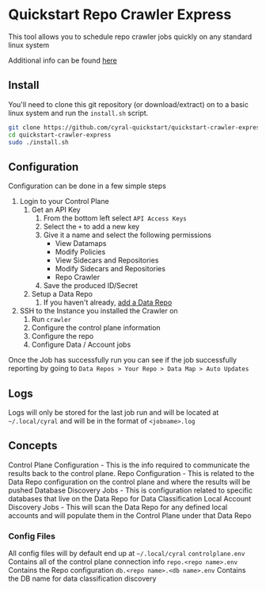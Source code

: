 # Quickstart Repo Crawler Express

This tool allows you to schedule repo crawler jobs quickly on any standard linux system

Additional info can be found [here](https://cyral.com/docs/v3.0/policy/repo-crawler/install/)

## Install

You'll need to clone this git repository (or download/extract) on to a basic linux system and run the `install.sh` script.

``` bash
git clone https://github.com/cyral-quickstart/quickstart-crawler-express.git
cd quickstart-crawler-express
sudo ./install.sh
```

## Configuration

Configuration can be done in a few simple steps

1) Login to your Control Plane
    1) Get an API Key
        1) From the bottom left select `API Access Keys`
        1) Select the `+` to add a new key
        1) Give it a name and select the following permissions
            * View Datamaps
            * Modify Policies
            * View Sidecars and Repositories
            * Modify Sidecars and Repositories
            * Repo Crawler
        1) Save the produced ID/Secret
    1) Setup a Data Repo
        1) If you haven't already, [add a Data Repo](https://cyral.com/docs/manage-repositories/repo-track)
1) SSH to the Instance you installed the Crawler on
    1) Run `crawler`
    1) Configure the control plane information
    1) Configure the repo
    1) Configure Data / Account jobs

Once the Job has successfully run you can see if the job successfully reporting by going to `Data Repos > Your Repo > Data Map > Auto Updates`

## Logs

Logs will only be stored for the last job run and will be located at `~/.local/cyral` and will be in the format of `<jobname>.log`

## Concepts

Control Plane Configuration - This is the info required to communicate the results back to the control plane.
Repo Configuration - This is related to the Data Repo configuration on the control plane and where the results will be pushed
Database Discovery Jobs - This is configuration related to specific databases that live on the Data Repo for Data Classification
Local Account Discovery Jobs - This will scan the Data Repo for any defined local accounts and will populate them in the Control Plane under that Data Repo

### Config Files

All config files will by default end up at `~/.local/cyral`
`controlplane.env` Contains all of the control plane connection info
`repo.<repo name>.env` Contains the Repo configuration
`db.<repo name>.<db name>.env` Contains the DB name for data classification discovery
